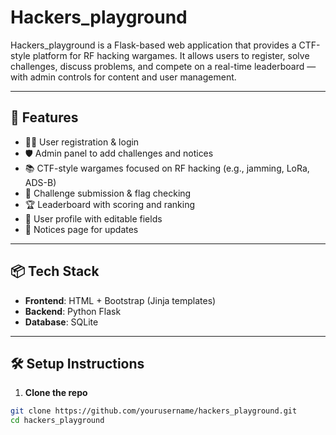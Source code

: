 # Hackers_playground

Hackers_playground is a Flask-based web application that provides a CTF-style platform for RF hacking wargames. It allows users to register, solve challenges, discuss problems, and compete on a real-time leaderboard — with admin controls for content and user management.

---

## 🚀 Features

- 🧑‍💻 User registration & login
- 🛡️ Admin panel to add challenges and notices
- 📚 CTF-style wargames focused on RF hacking (e.g., jamming, LoRa, ADS-B)
- 🧩 Challenge submission & flag checking
- 🏆 Leaderboard with scoring and ranking
- 📝 User profile with editable fields
- 📢 Notices page for updates

---

## 📦 Tech Stack

- **Frontend**: HTML + Bootstrap (Jinja templates)
- **Backend**: Python Flask
- **Database**: SQLite

---

## 🛠️ Setup Instructions

1. **Clone the repo**

```bash
git clone https://github.com/yourusername/hackers_playground.git
cd hackers_playground
```
